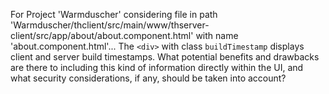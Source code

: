 For Project 'Warmduscher' considering file in path 'Warmduscher/thclient/src/main/www/thserver-client/src/app/about/about.component.html' with name 'about.component.html'...
The `<div>` with class `buildTimestamp` displays client and server build timestamps. What potential benefits and drawbacks are there to including this kind of information directly within the UI, and what security considerations, if any, should be taken into account?